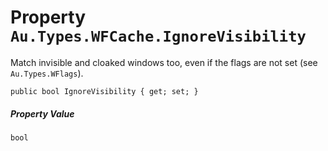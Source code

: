 # Property `Au.Types.WFCache.IgnoreVisibility`

Match invisible and cloaked windows too, even if the flags are not set (see `Au.Types.WFlags`).

```
public bool IgnoreVisibility { get; set; }
```

##### Property Value

`bool`